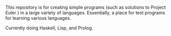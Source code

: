 This repository is for creating simple programs (such as solutions to Project Euler ) in a large variety of languages. Essentially, a place for test programs for learning various languages. 


Currently doing Haskell, Lisp, and Prolog.
